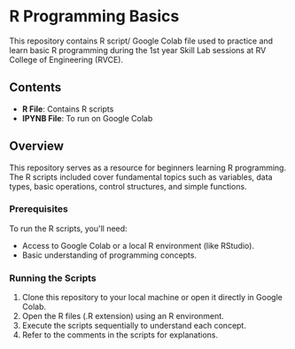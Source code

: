 #  R Programming Basics

This repository contains R script/ Google Colab file used to practice and learn basic R programming during the 1st year Skill Lab sessions at RV College of Engineering (RVCE).

## Contents

- **R File**: Contains R scripts 
- **IPYNB File**: To run on Google Colab

## Overview

This repository serves as a resource for beginners learning R programming. The R scripts included cover fundamental topics such as variables, data types, basic operations, control structures, and simple functions.

### Prerequisites

To run the R scripts, you'll need:

- Access to Google Colab or a local R environment (like RStudio).
- Basic understanding of programming concepts.

### Running the Scripts

1. Clone this repository to your local machine or open it directly in Google Colab.
2. Open the R files (.R extension) using an R environment.
3. Execute the scripts sequentially to understand each concept.
4. Refer to the comments in the scripts for explanations.
